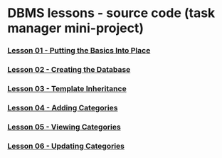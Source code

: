 # DBMS lessons - source code (task manager mini-project)

### [Lesson 01 - Putting the Basics Into Place](https://github.com/Code-Institute-Solutions/flask-sqlalchemy-task-manager/tree/main/01_putting_the_basics_into_place)

### [Lesson 02 - Creating the Database](https://github.com/Code-Institute-Solutions/flask-sqlalchemy-task-manager/tree/main/02_creating_the_database)

### [Lesson 03 - Template Inheritance](https://github.com/Code-Institute-Solutions/flask-sqlalchemy-task-manager/tree/main/03_template_inheritance)

### [Lesson 04 - Adding Categories](https://github.com/Code-Institute-Solutions/flask-sqlalchemy-task-manager/tree/main/04_adding_categories)

### [Lesson 05 - Viewing Categories](https://github.com/Code-Institute-Solutions/flask-sqlalchemy-task-manager/tree/main/05_viewing_categories)

### [Lesson 06 - Updating Categories](https://github.com/Code-Institute-Solutions/flask-sqlalchemy-task-manager/tree/main/06_updating_categories)
